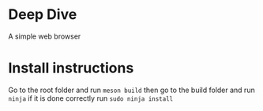# Deep Dive
A simple web browser

# Install instructions
Go to the root folder and run 
`meson build`
then go to the build folder and run 
`ninja`
if it is done correctly run 
`sudo ninja install`

